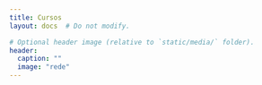 ```yaml
---
title: Cursos
layout: docs  # Do not modify.

# Optional header image (relative to `static/media/` folder).
header:
  caption: ""
  image: "rede"
---
```


